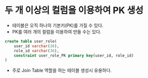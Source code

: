 # 두 개 이상의 컬럼을 이용하여 PK 생성

- 테이블은 오직 하나의 기본키(PK)를 가질 수 있다.
- PK를 여러 개의 컬럼을 이용하여 만들 수는 있다.

```sql
create table user_role(
    user_id varchar(36),
    role_id varchar(36),
    constraint user_role_PK primary key(user_id, role_id)
)
```

- 주로 Join Table 역할을 하는 테이블 생성시 유용하다.
